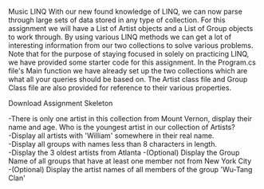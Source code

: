 Music LINQ
With our new found knowledge of LINQ, we can now parse through large sets of data stored in any type of collection. For this assignment we will have a List of Artist objects and a List of Group objects to work through. By using various LINQ methods we can get a lot of interesting information from our two collections to solve various problems. Note that for the purpose of staying focused in solely on practicing LINQ, we have provided some starter code for this assignment. In the Program.cs file's Main function we have already set up the two collections which are what all your queries should be based on. The Artist class file and Group Class file are also provided for reference to their various properties.

Download Assignment Skeleton
 
-There is only one artist in this collection from Mount Vernon, display their name and age.  Who is the youngest artist in our collection of Artists?  
-Display all artists with 'William' somewhere in their real name.  
-Display all groups with names less than 8 characters in length.  
-Display the 3 oldest artists from Atlanta
-(Optional) Display the Group Name of all groups that have at least one member not from New York City  
-(Optional) Display the artist names of all members of the group 'Wu-Tang Clan'
